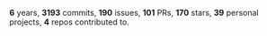 **6** years, **3193** commits, **190** issues, **101** PRs, **170** stars, **39** personal projects, **4** repos contributed to.
